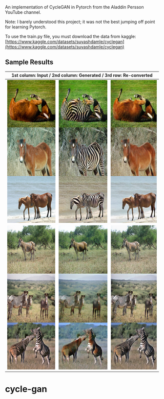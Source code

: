 An implementation of CycleGAN in Pytorch from the Aladdin Persson YouTube channel.

Note: I barely understood this project; it was not the best jumping off point for learning Pytorch.

To use the train.py file, you must download the data from kaggle: [https://www.kaggle.com/datasets/suyashdamle/cyclegan](https://www.kaggle.com/datasets/suyashdamle/cyclegan)


## Sample Results

|1st column: Input / 2nd column: Generated / 3rd row: Re-converted|
|:---:|
|![](results/horse_results.png)|
|![](results/zebra_results.png)|
# cycle-gan
